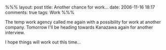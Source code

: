 %%%
layout: post
title: Another chance for work...
date: 2006-11-16 18:17
comments: true
tags: Work
%%%

The temp work agency called me again with a possibility for work at another company. Tomorrow I'll be heading towards Kanazawa again for another interview.

I hope things will work out this time...
